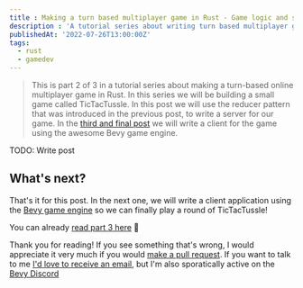 ```yaml
---
title : Making a turn based multiplayer game in Rust - Game logic and server (part 2/3)
description : 'A tutorial series about writing turn based multiplayer games using Rust and the Bevy game engine. This part 2 of 3 where we will use the reducer pattern that was introduced in the previous post, to write a server for our game'
publishedAt: '2022-07-26T13:00:00Z'
tags: 
  - rust
  - gamedev
---
```


> This is part 2 of 3 in a tutorial series about making a turn-based online multiplayer game in Rust. In this series we will be building a small game called TicTacTussle. In this post we will use the reducer pattern that was introduced in the previous post, to write a server for our game. In the [third and final post](TODO) we will write a client for the game using the awesome Bevy game engine.

TODO: Write post

## What's next?
That's it for this post. In the next one, we will write a client application using the [Bevy game engine](https://bevyengine.org/) so we can finally play a round of TicTacTussle! 

You can already [read part 3 here](https://herluf-ba.github.io/making-a-turn-based-multiplayer-game-in-rust-03-writing-a-client-using-bevy) 🕺

Thank you for reading! If you see something that's wrong, I would appreciate it very much if you would [make a pull request](https://github.com/herluf-ba/herluf-ba.github.io/pulls). If you want to talk to me [I'd love to receive an email](mailto:herlufbaggesen13@gmail.com), but I'm also sporatically active on the [Bevy Discord](https://discord.gg/bevy)
